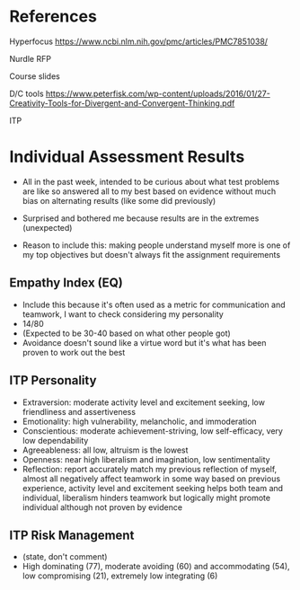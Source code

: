 # References

Hyperfocus https://www.ncbi.nlm.nih.gov/pmc/articles/PMC7851038/

Nurdle RFP

Course slides

D/C tools https://www.peterfisk.com/wp-content/uploads/2016/01/27-Creativity-Tools-for-Divergent-and-Convergent-Thinking.pdf

ITP


# Individual Assessment Results

 - All in the past week, intended to be curious about what test problems are like so answered all to my best based on evidence without much bias on alternating results (like some did previously)

 - Surprised and bothered me because results are in the extremes (unexpected)

 - Reason to include this: making people understand myself more is one of my top objectives but doesn't always fit the assignment requirements

## Empathy Index (EQ)
 - Include this because it's often used as a metric for communication and teamwork, I want to check considering my personality
 - 14/80
 - (Expected to be 30-40 based on what other people got)
 - Avoidance doesn't sound like a virtue word but it's what has been proven to work out the best

## ITP Personality
 - Extraversion: moderate activity level and excitement seeking, low friendliness and assertiveness
 - Emotionality: high vulnerability, melancholic, and immoderation
 - Conscientious: moderate achievement-striving, low self-efficacy, very low dependability
 - Agreeableness: all low, altruism is the lowest
 - Openness: near high liberalism and imagination, low sentimentality
 - Reflection: report accurately match my previous reflection of myself, almost all negatively affect teamwork in some way based on previous experience, activity level and excitement seeking helps both team and individual, liberalism hinders teamwork but logically might promote individual although not proven by evidence

## ITP Risk Management
 - (state, don't comment)
 - High dominating (77), moderate avoiding (60) and accommodating (54), low compromising (21), extremely low integrating (6)

<br/>
